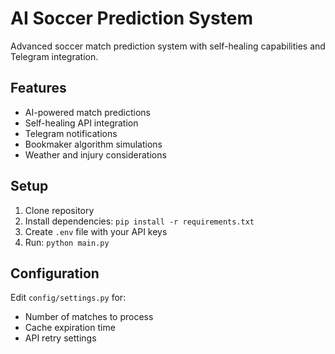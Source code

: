 # AI Soccer Prediction System

Advanced soccer match prediction system with self-healing capabilities and Telegram integration.

## Features
- AI-powered match predictions
- Self-healing API integration
- Telegram notifications
- Bookmaker algorithm simulations
- Weather and injury considerations

## Setup
1. Clone repository
2. Install dependencies: `pip install -r requirements.txt`
3. Create `.env` file with your API keys
4. Run: `python main.py`

## Configuration
Edit `config/settings.py` for:
- Number of matches to process
- Cache expiration time
- API retry settings
